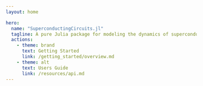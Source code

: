 ```yaml
---
layout: home

hero:
  name: "SuperconductingCircuits.jl"
  tagline: A pure Julia package for modeling the dynamics of superconducting circuits.
  actions:
    - theme: brand
      text: Getting Started
      link: /getting_started/overview.md
    - theme: alt
      text: Users Guide
      link: /resources/api.md
---
```


